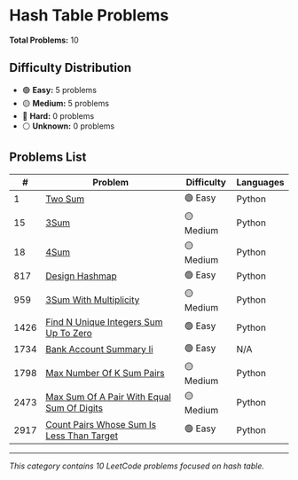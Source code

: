 # Hash Table Problems

**Total Problems:** 10

## Difficulty Distribution
- 🟢 **Easy:** 5 problems
- 🟡 **Medium:** 5 problems  
- 🔴 **Hard:** 0 problems
- ⚪ **Unknown:** 0 problems

## Problems List

| # | Problem | Difficulty | Languages |
|---|---------|------------|----------|
| 1 | [Two Sum](0001-two-sum) | 🟢 Easy | Python |
| 15 | [3Sum](0015-3sum) | 🟡 Medium | Python |
| 18 | [4Sum](0018-4sum) | 🟡 Medium | Python |
| 817 | [Design Hashmap](0817-design-hashmap) | 🟢 Easy | Python |
| 959 | [3Sum With Multiplicity](0959-3sum-with-multiplicity) | 🟡 Medium | Python |
| 1426 | [Find N Unique Integers Sum Up To Zero](1426-find-n-unique-integers-sum-up-to-zero) | 🟢 Easy | Python |
| 1734 | [Bank Account Summary Ii](1734-bank-account-summary-ii) | 🟢 Easy | N/A |
| 1798 | [Max Number Of K Sum Pairs](1798-max-number-of-k-sum-pairs) | 🟡 Medium | Python |
| 2473 | [Max Sum Of A Pair With Equal Sum Of Digits](2473-max-sum-of-a-pair-with-equal-sum-of-digits) | 🟡 Medium | Python |
| 2917 | [Count Pairs Whose Sum Is Less Than Target](2917-count-pairs-whose-sum-is-less-than-target) | 🟢 Easy | Python |

---
*This category contains 10 LeetCode problems focused on hash table.*
